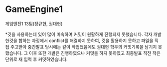 # GameEngine1
게임엔진1 13팀(장규현, 권대현)

*깃을 사용하는데 있어 많이 미숙하여 커밋이 원활하게 진행되지 못했습니다.
각자 개발한것을 합하는 과정에서 conflict를 해결하지 못하여,
깃을 활용하지 못하고 파일을 직접 주고받아 중간발표 당시에는 같이 작업했음에도 권대현 학우의 커밋기록을 남기지 못했습니다.
그 이후 또한 개발은 진행하였으나 커밋을 하지 못하였고 최종발표 직전 작은 단위로 재 입력 후 커밋하였습니다.
